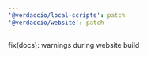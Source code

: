 ```yaml
---
'@verdaccio/local-scripts': patch
'@verdaccio/website': patch
---
```


fix(docs): warnings during website build
